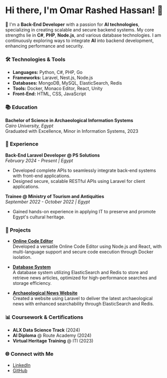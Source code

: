# Hi there, I'm Omar Rashed Hassan! 👋

🎯 I'm a **Back-End Developer** with a passion for **AI technologies**, specializing in creating scalable and secure backend systems. My core strengths lie in **C#**, **PHP**, **Node.js**, and various database technologies. I am continuously exploring ways to integrate **AI** into backend development, enhancing performance and security.

### 🛠️ Technologies & Tools
- **Languages:** Python, C#, PHP, Go
- **Frameworks:** Laravel, Nest.js, Node.js
- **Databases:** MongoDB, MySQL, ElasticSearch, Redis
- **Tools:** Docker, Monaco Editor, React, Unity
- **Front-End:** HTML, CSS, JavaScript

### 📚 Education
**Bachelor of Science in Archaeological Information Systems**  
*Cairo University, Egypt*  
Graduated with Excellence, Minor in Information Systems, 2023

### 💼 Experience
**Back-End Laravel Developer @ PS Solutions**  
*February 2024 - Present | Egypt*  
- Developed complete APIs to seamlessly integrate back-end systems with front-end applications.
- Designed secure, scalable RESTful APIs using Laravel for client applications.

**Trainee @ Ministry of Tourism and Antiquities**  
*September 2022 - October 2022 | Egypt*  
- Gained hands-on experience in applying IT to preserve and promote Egypt's cultural heritage.

### 🚀 Projects
- **[Online Code Editor](#)**  
  Developed a versatile Online Code Editor using Node.js and React, with multi-language support and secure code execution through Docker isolation.
  
- **[Database System](#)**  
  A database system utilizing ElasticSearch and Redis to store and retrieve news articles, optimized for high-performance searches and storage efficiency.
  
- **[Archaeological News Website](#)**  
  Created a website using Laravel to deliver the latest archaeological news with enhanced searchability through ElasticSearch and Redis.

### 📊 Coursework & Certifications
- **ALX Data Science Track** (2024)
- **AI Diploma** @ Route Academy (2024)
- **Virtual Heritage Training** @ ITI (2023)

### 🌐 Connect with Me
- [LinkedIn](https://www.linkedin.com/in/omarrashedhassan)
- [GitHub](https://github.com/omarrwd?tab=repositories)

